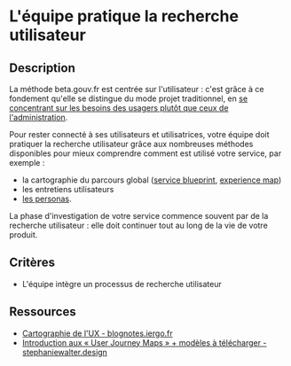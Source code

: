 # L'équipe pratique la recherche utilisateur

## Description

La méthode beta.gouv.fr est centrée sur l'utilisateur : c'est grâce à
ce fondement qu'elle se distingue du mode projet traditionnel, en [se
concentrant sur les besoins des usagers plutôt que ceux de
l'administration](https://beta.gouv.fr/manifeste).

Pour rester connecté à ses utilisateurs et utilisatrices, votre équipe
doit pratiquer la recherche utilisateur grâce aux nombreuses méthodes
disponibles pour mieux comprendre comment est utilisé votre
service, par exemple :

- la cartographie du parcours global ([service blueprint][1],
  [experience map][2])
- les entretiens utilisateurs
- [les personas][3].

La phase d'investigation de votre service commence souvent par de la
recherche utilisateur : elle doit continuer tout au long de la vie de
votre produit.

[1]: https://miro.com/fr/cartographie-parcours-client/comment-faire-des-service-blueprints/
[2]: https://www.usabilis.com/experience-map-carte-dexperience/
[3]: https://www.lunaweb.fr/actualites/blog/demystifier-le-persona-ux-comprendre-et-concevoir-vos-archetypes-usagers/

## Critères

- L'équipe intègre un processus de recherche utilisateur

## Ressources

- [Cartographie de l'UX - blognotes.iergo.fr](https://blocnotes.iergo.fr/wp-content/uploads/2012/06/UX_Cartographie.svg)
- [Introduction aux « User Journey Maps » + modèles à télécharger - stephaniewalter.design](https://stephaniewalter.design/fr/blog/introduction-aux-user-journey-maps-modeles-pdf-a-telecharger/)
